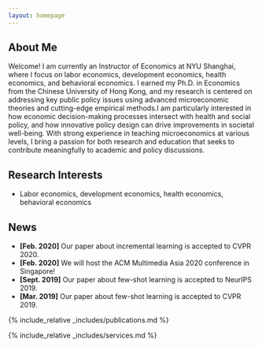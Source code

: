 ```yaml
---
layout: homepage
---
```


## About Me

Welcome!
I am currently an Instructor of Economics at NYU Shanghai, where I focus on labor economics, development economics, health economics, and behavioral economics. I earned my Ph.D. in Economics from the Chinese University of Hong Kong, and my research is centered on addressing key public policy issues using advanced microeconomic theories and cutting-edge empirical methods.I am particularly interested in how economic decision-making processes intersect with health and social policy, and how innovative policy design can drive improvements in societal well-being. With strong experience in teaching microeconomics at various levels, I bring a passion for both research and education that seeks to contribute meaningfully to academic and policy discussions.

## Research Interests

- Labor economics, development economics, health economics, behavioral economics

## News

- **[Feb. 2020]** Our paper about incremental learning is accepted to CVPR 2020.
- **[Feb. 2020]** We will host the ACM Multimedia Asia 2020 conference in Singapore!
- **[Sept. 2019]** Our paper about few-shot learning is accepted to NeurIPS 2019.
- **[Mar. 2019]** Our paper about few-shot learning is accepted to CVPR 2019.

{% include_relative _includes/publications.md %}

{% include_relative _includes/services.md %}
